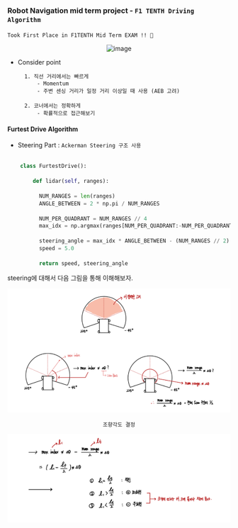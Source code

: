 ### Robot Navigation mid term project - `F1 TENTH Driving Algorithm`

`Took First Place in F1TENTH Mid Term EXAM !! 🍑`

<div align=center>
        
![image](https://user-images.githubusercontent.com/59076451/143087485-7b1094a7-34f1-4215-aab1-459737e2ff5d.png)
        
</div>        


- Consider point

        1. 직선 거리에서는 빠르게
            - Momentum 
            - 주변 센싱 거리가 일정 거리 이상일 때 사용 (AEB 고려)
            
        2. 코너에서는 정확하게 
            - 확률적으로 접근해보기

#### Furtest Drive Algorithm 

- Steering Part : `Ackerman Steering 구조 사용`

```python

    class FurtestDrive():
        
        def lidar(self, ranges):
          
          NUM_RANGES = len(ranges)        
          ANGLE_BETWEEN = 2 * np.pi / NUM_RANGES
 
          NUM_PER_QUADRANT = NUM_RANGES // 4
          max_idx = np.argmax(ranges[NUM_PER_QUADRANT:-NUM_PER_QUADRANT]) + NUM_PER_QUADRANT
          
          steering_angle = max_idx * ANGLE_BETWEEN - (NUM_RANGES // 2) * ANGLE_BETWEEN
          speed = 5.0

          return speed, steering_angle 

```    

steering에 대해서 다음 그림을 통해 이해해보자.

<div align="center">

![img.png](img/img.png)

`조향각도 결정`

![img_1.png](img/img_1.png)

</div>
